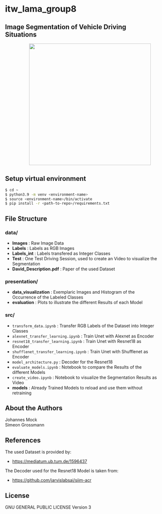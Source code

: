 # itw_lama_group8

## Image Segmentation of Vehicle Driving Situations

&nbsp; &nbsp;  &nbsp; &nbsp; &nbsp;  &nbsp;  &nbsp; &nbsp;  &nbsp; &nbsp; <img src="https://github.com/JohannesMock/unet-image-segmentation/blob/main/output_video_weighted.gif" width="400" class='center'/>

## Setup virtual environment
```bash
$ cd ~
$ python3.9 -m venv <environment-name>
$ source <environment-name>/bin/activate
$ pip install -r <path-to-repo>/requirements.txt
```

## File Structure
### data/
* **Images** : Raw Image Data
* **Labels** : Labels as RGB Images
* **Labels_int** : Labels transfered as Integer Classes
* **Test** : One Test Driving Session, used to create an Video to visualize the Segmentation
* **David_Description.pdf** : Paper of the used Dataset

### presentation/
* **data_visualization** : Exemplaric Images and Histogram of the Occurrence of the Labeled Classes
* **evaluation** : Plots to illustrate the different Results of each Model

### src/
* ```transform_data.ipynb``` : Transfer RGB Labels of the Dataset into Integer Classes
* ```alexnet_transfer_learning.ipynb``` : Train Unet with Alexnet as Encoder
* ```resnet18_transfer_learning.ipynb``` : Train Unet with Resnet18 as Encoder
* ```shufflenet_transfer_learning.ipynb``` : Train Unet with Shufflenet as Encoder
* ```model_architecture.py``` : Decoder for the Resnet18
* ```evaluate_models.ipynb``` : Notebook to compare the Results of the different Models
* ```create_video.ipynb``` : Notebook to visualize the Segmentation Results as Video
* **models** : Already Trained Models to reload and use them without retraining


## About the Authors
Johannes Mock  
Simeon Grossmann  


## References
The used Dataset is provided by:
* https://mediatum.ub.tum.de/1596437


The Decoder used for the Resnet18 Model is taken from:
* https://github.com/jarvislabsai/siim-acr


## License
GNU GENERAL PUBLIC LICENSE Version 3 
